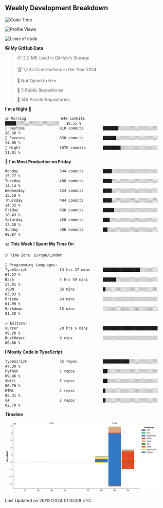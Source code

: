 


## Weekly Development Breakdown
<!--START_SECTION:waka-->
![Code Time](http://img.shields.io/badge/Code%20Time-1%2C704%20hrs%209%20mins-blue)

![Profile Views](http://img.shields.io/badge/Profile%20Views-0-blue)

![Lines of code](https://img.shields.io/badge/From%20Hello%20World%20I%27ve%20Written-7.4%20million%20lines%20of%20code-blue)

**🐱 My GitHub Data** 

> 📦 2.2 MB Used in GitHub's Storage 
 > 
> 🏆 1,235 Contributions in the Year 2024
 > 
> 🚫 Not Opted to Hire
 > 
> 📜 5 Public Repositories 
 > 
> 🔑 146 Private Repositories 
 > 
**I'm a Night 🦉** 

```text
🌞 Morning                640 commits         █████░░░░░░░░░░░░░░░░░░░░   18.55 % 
🌆 Daytime                910 commits         ███████░░░░░░░░░░░░░░░░░░   26.38 % 
🌃 Evening                830 commits         ██████░░░░░░░░░░░░░░░░░░░   24.06 % 
🌙 Night                  1070 commits        ████████░░░░░░░░░░░░░░░░░   31.01 % 
```
📅 **I'm Most Productive on Friday** 

```text
Monday                   544 commits         ████░░░░░░░░░░░░░░░░░░░░░   15.77 % 
Tuesday                  488 commits         ████░░░░░░░░░░░░░░░░░░░░░   14.14 % 
Wednesday                524 commits         ████░░░░░░░░░░░░░░░░░░░░░   15.19 % 
Thursday                 494 commits         ████░░░░░░░░░░░░░░░░░░░░░   14.32 % 
Friday                   636 commits         █████░░░░░░░░░░░░░░░░░░░░   18.43 % 
Saturday                 458 commits         ███░░░░░░░░░░░░░░░░░░░░░░   13.28 % 
Sunday                   306 commits         ██░░░░░░░░░░░░░░░░░░░░░░░   08.87 % 
```


📊 **This Week I Spent My Time On** 

```text
🕑︎ Time Zone: Europe/London

💬 Programming Languages: 
TypeScript               13 hrs 37 mins      █████████████████░░░░░░░░   67.22 % 
Bash                     4 hrs 50 mins       ██████░░░░░░░░░░░░░░░░░░░   23.91 % 
JSON                     36 mins             █░░░░░░░░░░░░░░░░░░░░░░░░   03.03 % 
Prisma                   24 mins             ░░░░░░░░░░░░░░░░░░░░░░░░░   01.99 % 
Markdown                 15 mins             ░░░░░░░░░░░░░░░░░░░░░░░░░   01.28 % 

🔥 Editors: 
Cursor                   20 hrs 6 mins       █████████████████████████   99.20 % 
RustRover                9 mins              ░░░░░░░░░░░░░░░░░░░░░░░░░   00.80 % 
```

**I Mostly Code in TypeScript** 

```text
TypeScript               35 repos            ████████████░░░░░░░░░░░░░   47.30 % 
Python                   7 repos             ██░░░░░░░░░░░░░░░░░░░░░░░   09.46 % 
Swift                    5 repos             ██░░░░░░░░░░░░░░░░░░░░░░░   06.76 % 
HTML                     4 repos             █░░░░░░░░░░░░░░░░░░░░░░░░   05.41 % 
C#                       2 repos             █░░░░░░░░░░░░░░░░░░░░░░░░   02.70 % 
```



**Timeline**

![Lines of Code chart](https://raw.githubusercontent.com/mars-arch/mars-arch/main/assets/bar_graph.png)


 Last Updated on 26/12/2024 01:03:08 UTC
<!--END_SECTION:waka-->
